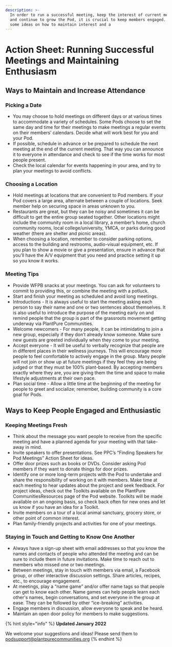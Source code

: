 ```yaml
---
description: >-
  In order to run a successful meeting, keep the interest of current members,
  and continue to grow the Pod, it is crucial to keep members engaged. Below are
  some ideas on how to maintain interest and a
---
```


# Action Sheet: Running Successful Meetings and Maintaining Enthusiasm

## Ways to Maintain and Increase Attendance

### Picking a Date

* You may choose to hold meetings on different days or at various times to accommodate a variety of schedules. Some Pods choose to set the same day and time for their meetings to make meetings a regular events on their members’ calendars. Decide what will work best for you and your Pod.
* If possible, schedule in advance or be prepared to schedule the next meeting at the end of the current meeting. That way you can announce it to everyone in attendance and check to see if the time works for most people present.
* Check the local calendar for events happening in your area, and try to plan your meetings to avoid conflicts.

### Choosing a Location

* Hold meetings at locations that are convenient to Pod members. If your Pod covers a large area, alternate between a couple of locations. Seek member help on securing space in areas unknown to you.
* Restaurants are great, but they can be noisy and sometimes it can be difficult to get the entire group seated together. Other locations might include the community room in a local library, a member’s home, church community rooms, local college/university, YMCA, or parks during good weather (there are shelter and picnic areas).
* When choosing a location, remember to consider parking options, access to the building and restrooms, audio-visual equipment, etc. If you plan to show a movie or give a presentation, ensure in advance that you’ll have the A/V equipment that you need and practice setting it up so you know it works.

### Meeting Tips

* Provide WFPB snacks at your meetings. You can ask for volunteers to commit to providing this, or combine the meeting with a potluck.
* Start and finish your meeting as scheduled and avoid long meetings.
* Introductions - It is always useful to start the meeting asking each person to say their name and one or two sentences about themselves. It is also useful to introduce the purpose of the meeting early on and remind people that the group is part of the grassroots movement getting underway via PlantPure Communities.
* Welcome newcomers - For many people, it can be intimidating to join a new group, especially if they don’t already know someone. Make sure new guests are greeted individually when they come to your meeting.
* Accept everyone - It will be useful to verbally recognize that people are in different places in their wellness journeys. This will encourage more people to feel comfortable to actively engage in the group. Many people will not join or show up at future meetings if they feel they are being judged or that they must be 100% plant-based. By accepting members exactly where they are, you are giving them the time and space to make lifestyle adjustments at their own pace.
* Plan social time - Allow a little time at the beginning of the meeting for people to greet and socialize; remember, building community is a core goal for Pods.

## Ways to Keep People Engaged and Enthusiastic

### Keeping Meetings Fresh

* Think about the message you want people to receive from the specific meeting and have a planned agenda for your meeting with that take-away in mind.
* Invite speakers to offer presentations. See PPC’s “Finding Speakers for Pod Meetings” Action Sheet for ideas.
* Offer door prizes such as books or DVDs. Consider asking Pod members if they want to donate things for door prizes.
* Identify one or more long-term projects with the Pod to undertake and share the responsibility of working on it with members. Make time at each meeting to hear updates about the project and seek feedback. For project ideas, check out the Toolkits available on the PlantPure CommunitiesResources page of the Pod website. Toolkits will be made available on an ongoing basis, so check back often for new ones and let us know if you have an idea for a Toolkit.
* Invite members on a tour of a local animal sanctuary, grocery store, or other point of common interest.
* Plan family-friendly projects and activities for one of your meetings.

### Staying in Touch and Getting to Know One Another

* Always have a sign-up sheet with email addresses so that you know the names and contacts of people who attended the meeting and can be sure to include them in future invitations. Make time to reach out to members who missed one or two meetings.
* Between meetings, stay in touch with members via email, a Facebook group, or other interactive discussion settings. Share articles, recipes, etc., to encourage engagement.&#x20;
* At meetings, play a “name game” and/or offer name tags so that people can get to know each other. Name games can help people learn each other's names, begin conversations, and set everyone in the group at ease. They can be followed by other “ice-breaking” activities.
* Engage members in discussion, allow everyone to speak and be heard.
* Maintain an open door policy for members to make suggestions.

{% hint style="info" %}
**Updated January 2022**

We welcome your suggestions and ideas! Please send them to podsupport@plantpurecommunities.org
{% endhint %}
